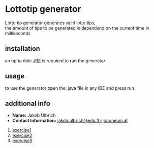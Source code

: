 # Lottotip generator
Lotto tip generator generates valid lotto tips,\
the amount of tips to be generated is dependend on the current time in milliseconds
## installation
an up to date [JRE](https://docs.oracle.com/goldengate/1212/gg-winux/GDRAD/java.htm) is required to run the generator
## usage
to use the generator open the .java file in any IDE and press run
## additional info
* **Name:** Jakob Ulbrich
* **Contact Information:** jakob.ulbrich@edu.fh-joanneum.at

1. [exercise1](exercise1.md)
2. [exercise2](exercise2.md)
3. [exercise3](exercise3.md)